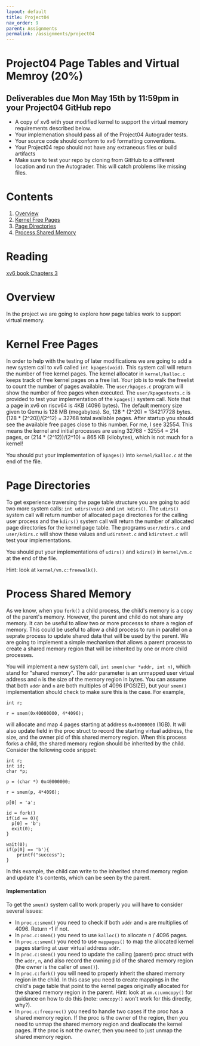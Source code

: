 ```yaml
---
layout: default
title: Project04
nav_order: 9
parent: Assignments
permalink: /assignments/project04
---
```


# Project04 Page Tables and Virtual Memroy  (20%)

## Deliverables due Mon May 15th by 11:59pm in your Project04 GitHub repo

- A copy of xv6 with your modified kernel to support the virtual memory requirements described below.
- Your implemenation should pass all of the Project04 Autograder tests.
- Your source code should conform to xv6 formatting conventions.
- Your Project04 repo should not have any extraneous files or build artifacts
- Make sure to test your repo by cloning from GitHub to a different location and run the Autograder. This will catch problems like missing files.

# Contents
1. [Overview](#overview)
2. [Kernel Free Pages](#kernel-free-pages)
3. [Page Directories](#page-directories)
4. [Process Shared Memory](#process-shared-memory)

# Reading

[xv6 book Chapters 3](/assignments/book-riscv-rev3.pdf)

# Overview

In the project we are going to explore how page tables work to support virtual memory. 

# Kernel Free Pages

In order to help with the testing of later modifications we are going to add a new system call to xv6 called ```int kpages(void)```. This system call will return the number of free kernel pages. The kernel allocator in ```kernel/kalloc.c``` keeps track of free kernel pages on a free list. Your job is to walk the freelist to count the number of pages available. The ```user/kpages.c``` program will show the number of free pages when executed. The ```user/kpagestests.c``` is provided to test your implementation of the ```kpages()``` system call. Note that a page in xv6 on riscv64 is 4KB (4096 bytes). The default memory size given to Qemu is 128 MB (megabytes). So, 128 * (2^20) = 134217728 bytes. (128 * (2^20))/(2^12) = 32768 total available pages. After startup you should see the available free pages close to this number. For me, I see 32554. This means the kernel and initial processes are using 32768 - 32554 = 214 pages, or (214 * (2^12))/(2^10) = 865 KB (kilobytes), which is not much for a kernel!

You should put your implementation of ```kpages()``` into ```kernel/kalloc.c``` at the end of the file.

# Page Directories

To get experience traversing the page table structure you are going to add two more system calls: ```int udirs(void)``` and ```int kdirs()```. The ```udirs()``` system call will return number of allocated page directories for the calling user process and the ```kdirs()``` system call will return the number of allocated page directories for the kernel page table. The programs ```user/udirs.c``` and ```user/kdirs.c``` will show these values and ```udirstest.c``` and ```kdirstest.c``` will test your implementations.

You should put your implementations of ```udirs()``` and ```kdirs()``` in ```kernel/vm.c``` at the end of the file.

Hint: look at ```kernel/vm.c:freewalk()```.

# Process Shared Memory

As we know, when you ```fork()``` a child process, the child's memory is a copy of the parent's memory. However, the parent and child do not share any memory. It can be useful to allow two or more processs to share a region of memory. This could be useful to allow a child process to run in parallel on a seprate process to update shared data that will be used by the parent. We are going to implement a simple mechanism that allows a parent process to create a shared memory region that will be inherited by one or more child processes.

You will implement a new system call, ```int smem(char *addr, int n)```, which stand for "shared memory". The ```addr``` parameter is an unmapped user virtual address and ```n``` is the size of the memory region in bytes. You can assume that both ```addr``` and ```n``` are both multiples of 4096 (PGSIZE), but your ```smem()``` implementation should check to make sure this is the case. For example,
```
int r;

r = smem(0x40000000, 4*4096);
```
will allocate and map 4 pages starting at address ```0x40000000``` (1GB). It will also update field in the proc struct to record the starting virtual address, the size, and the owner pid of this shared memory region. When this process forks a child, the shared memory region should be inherited by the child. Consider the following code snippet:

```
int r;
int id;
char *p;

p = (char *) 0x40000000;

r = smem(p, 4*4096);

p[0] = 'a';

id = fork()
if(id == 0){
  p[0] = 'b';
  exit(0);
}

wait(0);
if(p[0] == 'b'){
    printf("success");
}
```

In this example, the child can write to the inherited shared memory region and update it's contents, which can be seen by the parent.

#### Implementation 

To get the ```smem()``` system call to work properly you will have to consider several issues:

- In ```proc.c:smem()``` you need to check if both ```addr``` and ```n``` are multiplies of 4096. Return -1 if not.
- In ```proc.c:smem()``` you need to use ```kalloc()``` to allocate n / 4096 pages.
- In ```proc.c:smem()``` you need to use ```mappages()``` to map the allocated kernel pages starting at user virtual address ```addr```.
- In ```proc.c:smem()``` you need to update the calling (parent) proc struct with the ```addr```, ```n```, and also record the owning pid of the shared memory region (the owner is the caller of ```smem()```).
- In ```proc.c:fork()``` you will need to properly inherit the shared memory region in the child. In this case you need to create mappings in the child's page table that point to the kernel pages originally allocated for the shared memory region in the parent. Hint: look at ```vm.c:uvmcopy()``` for guidance on how to do this (note: ```uvmcopy()``` won't work for this directly, why?).
- In ```proc.c:freeproc()``` you need to handle two cases if the proc has a shared memory region. If the proc is the owner of the region, then you need to unmap the shared memory region and deallocate the kernel pages. If the proc is not the owner, then you need to just unmap the shared memory region.






